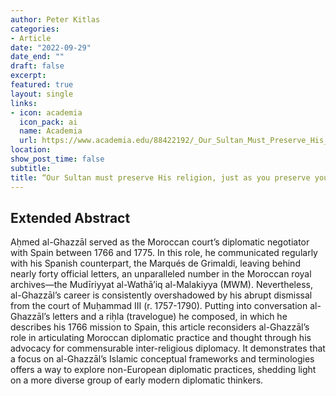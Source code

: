 ```yaml
---
author: Peter Kitlas
categories:
- Article
date: "2022-09-29"
date_end: ""
draft: false
excerpt: 
featured: true
layout: single
links:
- icon: academia
  icon_pack: ai
  name: Academia
  url: https://www.academia.edu/88422192/_Our_Sultan_Must_Preserve_His_Religion_Just_as_You_Preserve_Your_Own_Al_Ghazz%C4%81l_and_the_Re_Forging_of_Islamic_Diplomacy_in_Eighteenth_Century_Morocco
location: 
show_post_time: false
subtitle: 
title: “Our Sultan must preserve His religion, just as you preserve your own”: Al-Ghazzāl and the Re-Forging of Islamic Diplomacy in Eighteenth-Century Morocco
---
```


## Extended Abstract

Aḥmed al-Ghazzāl served as the Moroccan court’s diplomatic negotiator with Spain between 1766 and 1775. In this role, he communicated regularly with his Spanish counterpart, the Marqués de Grimaldi, leaving behind nearly forty official letters, an unparalleled number in the Moroccan royal archives—the Mudīriyyat al-Wathā’iq al-Malakiyya (MWM). Nevertheless, al-Ghazzāl’s career is consistently overshadowed by his abrupt dismissal from the court of Muḥammad III (r. 1757-1790). Putting into conversation al-Ghazzāl’s letters and a riḥla (travelogue) he composed, in which he describes his 1766 mission to Spain, this article reconsiders al-Ghazzāl’s role in articulating Moroccan diplomatic practice and thought through his advocacy for commensurable inter-religious diplomacy. It demonstrates that a focus on al-Ghazzāl’s Islamic conceptual frameworks and terminologies offers a way to explore non-European diplomatic practices, shedding light on a more diverse group of early modern diplomatic thinkers. 

